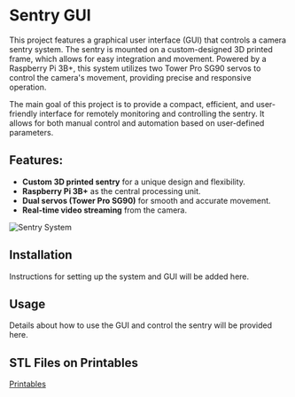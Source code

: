 # Sentry GUI

This project features a graphical user interface (GUI) that controls a camera sentry system. The sentry is mounted on a custom-designed 3D printed frame, which allows for easy integration and movement. Powered by a Raspberry Pi 3B+, this system utilizes two Tower Pro SG90 servos to control the camera's movement, providing precise and responsive operation.

The main goal of this project is to provide a compact, efficient, and user-friendly interface for remotely monitoring and controlling the sentry. It allows for both manual control and automation based on user-defined parameters.

## Features:
- **Custom 3D printed sentry** for a unique design and flexibility.
- **Raspberry Pi 3B+** as the central processing unit.
- **Dual servos (Tower Pro SG90)** for smooth and accurate movement.
- **Real-time video streaming** from the camera.

![Sentry System](./Screenshot.png)

## Installation
Instructions for setting up the system and GUI will be added here.

## Usage
Details about how to use the GUI and control the sentry will be provided here.

## STL Files on Printables
[Printables](https://www.printables.com/model/1177537-camera-module-3-sentry)

